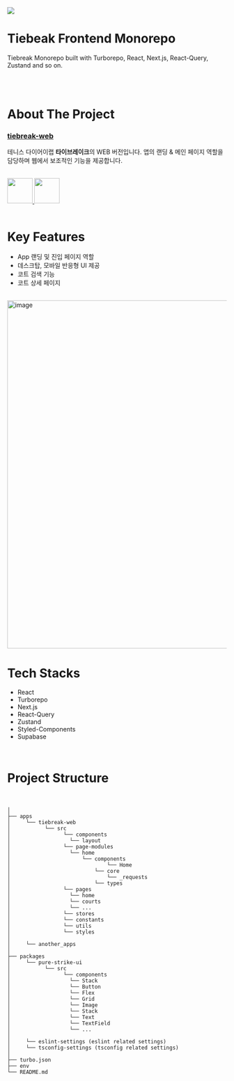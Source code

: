 <img src="https://i.imgur.com/X3zXFla.png"/>

# Tiebeak Frontend Monorepo

Tiebreak Monorepo built with Turborepo, React, Next.js, React-Query, Zustand and so on.

<br/>
<br/>

# About The Project

### **[tiebreak-web](https://tiebreak.vercel.app/)**

테니스 다이어이랩 **타이브레이크**의 WEB 버전입니다. 앱의 랜딩 & 메인 페이지 역할을 담당하며 웹에서 보조적인 기능을 제공합니다.

<br/>

<a href="https://apps.apple.com/kr/app/%ED%83%80%EC%9D%B4%EB%B8%8C%EB%A0%88%EC%9D%B4%ED%81%AC/id6476483336">
<img src="https://tiebreak.vercel.app/_next/image?url=%2Fimages%2Fappstore.png&w=3840&q=75" height="58px">
</a>
<a href="https://play.google.com/store/apps/details?id=com.app.tiebreak&pcampaignid=web_share">
<img src="https://tiebreak.vercel.app/_next/image?url=%2Fimages%2Fplaystore.png&w=2048&q=75"  height="58px">
<a/>

<br/>
<br/>

# Key Features

- App 랜딩 및 진입 페이지 역할
- 데스크탑, 모바일 반응형 UI 제공
- 코트 검색 기능
- 코트 상세 페이지

<br/>

<img width="800" alt="image" src="https://github.com/hurdle92/pure-strike-fe/assets/168696334/304bf989-41f5-4c24-8e0c-f55fcad3081b">

<br/>

# Tech Stacks

- React
- Turborepo
- Next.js
- React-Query
- Zustand
- Styled-Components
- Supabase

<br/>

# Project Structure

<br/>

```
│
├── apps
│     └── tiebreak-web
│           └── src
│                 └── components
│                   └── layout
│                 └── page-modules
│                   └── home
│                       └── components
│                               └── Home
│                           └── core
│                               └── _requests
│                           └── types
│                 └── pages
│                   └── home
│                   └── courts
│                   └── ...
│                 └── stores
│                 └── constants
│                 └── utils
│                 └── styles
│
│     └── another_apps
│
├── packages
│     └── pure-strike-ui
│           └── src
│                 └── components
│                   └── Stack
│                   └── Button
│                   └── Flex
│                   └── Grid
│                   └── Image
│                   └── Stack
│                   └── Text
│                   └── TextField
│                   └── ...
│
│     └── eslint-settings (eslint related settings)
│     └── tsconfig-settings (tsconfig related settings)
│
├── turbo.json
├── env
└── README.md
```

